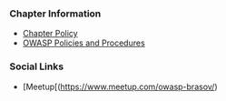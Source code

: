 ### Chapter Information 
* [Chapter Policy](https://owasp.org/www-policy/operational/chapters)
* [OWASP Policies and Procedures](https://owasp.org/www-policy/)

 ### Social Links
* [Meetup[(https://www.meetup.com/owasp-brasov/)
